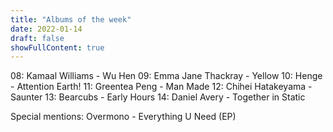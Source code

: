 ```yaml
---
title: "Albums of the week"
date: 2022-01-14
draft: false
showFullContent: true
---
```

08: Kamaal Williams - Wu Hen
09: Emma Jane Thackray - Yellow
10: Henge - Attention Earth!
11: Greentea Peng - Man Made
12: Chihei Hatakeyama - Saunter
13: Bearcubs - Early Hours
14: Daniel Avery - Together in Static

Special mentions: Overmono - Everything U Need (EP)

